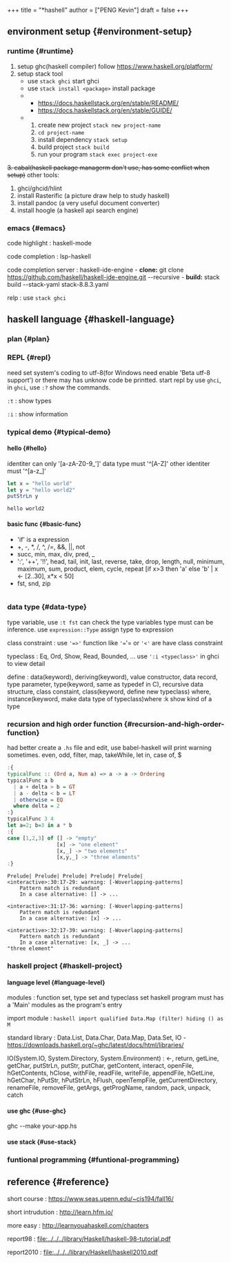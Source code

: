+++
title = "*hashell"
author = ["PENG Kevin"]
draft = false
+++

## environment setup {#environment-setup}


### runtime {#runtime}

1.  setup ghc(haskell compiler) follow <https://www.haskell.org/platform/>
2.  setup stack tool
    -   use `stack ghci` start ghci
    -   use `stack install <package>` install package
    -   -   <https://docs.haskellstack.org/en/stable/README/>
        -   <https://docs.haskellstack.org/en/stable/GUIDE/>
    -   1.  create new project `stack new project-name`
        2.  `cd project-name`
        3.  install dependency `stack setup`
        4.  build project `stack build`
        5.  run your program `stack exec project-exe`

~~3. cabal(haskell package managerm don't use, has some conflict when setup)~~
other tools:

1.  ghci/ghcid/hlint
2.  install Rasterific (a picture draw help to study haskell)
3.  install pandoc (a very useful document converter)
4.  install hoogle (a haskell api search engine)


### emacs {#emacs}

code highlight
: haskell-mode

code completion
: lsp-haskell

code completion server
: haskell-ide-engine
    -   **clone:** git clone <https://github.com/haskell/haskell-ide-engine.git> --recursive
    -   **build:** stack build --stack-yaml stack-8.8.3.yaml

relp
: use `stack ghci`


## haskell language {#haskell-language}


### plan {#plan}


### REPL {#repl}

need set system's coding to utf-8(for Windows need enable 'Beta utf-8 support')
or there may has unknow code be printted.
start repl by use `ghci`,
in `ghci`, use `:?` show the commands.

`:t`
: show types

`:i`
: show information


### typical demo {#typical-demo}


#### hello {#hello}

identiter can only '[a-zA-Z0-9_']'
data type must '^[A-Z]'
other identiter must '^[a-z_]'

```haskell
let x = "hello world"
let y = "hello world2"
putStrLn y
```

```text
hello world2
```


#### basic func {#basic-func}

-   'if' is a expression
-   +, -, \*, /, ^, /=, &amp;&amp;, ||, not
-   succ, min, max, div, pred, _
-   ':', '++', '!!', head, tail,
    init, last, reverse,
    take, drop, length, null,
    minimum, maximum, sum, product,
    elem, cycle, repeat
    [if x&gt;3 then 'a' else 'b' | x &lt;- [2..30], x\*x &lt; 50]
-   fst, snd, zip

<!--listend-->

```haskell

```


### data type {#data-type}

type variable, use `:t fst` can check the type variables
type must can be inference.
use `expression::Type` assign type to expression

class constraint
: use `'=>'`
    function like `'=`'= or `'<'` are have class constraint

typeclass
: Eq, Ord, Show, Read, Bounded, ...
    use `':i <typeclass>'` in ghci to view detail

define
: data(keyword), deriving(keyword),
    value constructor, data record, type parameter,
    type(keyword, same as typedef in C),
    recursive data structure, class constaint,
    class(keyword, define new typeclass) where,
    instance(keyword, make data type of typeclass)where
    :k show kind of a type


### recursion and high order function {#recursion-and-high-order-function}

had better create a `.hs` file and edit, use babel-haskell
will print warning sometimes.
even, odd, filter, map, takeWhile,
let in, case of, $

```haskell
:{
typicalFunc :: (Ord a, Num a) => a -> a -> Ordering
typicalFunc a b
  | a + delta > b = GT
  | a - delta < b = LT
  | otherwise = EQ
  where delta = 2
:}
typicalFunc 3 4
let a=2; b=3 in a * b
:{
case [1,2,3] of [] -> "empty"
                [x] -> "one element"
                [x,_] -> "two elements"
                [x,y,_] -> "three elements"
:}
```

```text
Prelude| Prelude| Prelude| Prelude| Prelude|
<interactive>:30:17-29: warning: [-Woverlapping-patterns]
    Pattern match is redundant
    In a case alternative: [] -> ...

<interactive>:31:17-36: warning: [-Woverlapping-patterns]
    Pattern match is redundant
    In a case alternative: [x] -> ...

<interactive>:32:17-39: warning: [-Woverlapping-patterns]
    Pattern match is redundant
    In a case alternative: [x, _] -> ...
"three element"
```


### haskell project {#haskell-project}


#### language level {#language-level}

modules
: function set, type set and typeclass set
    haskell program must has a 'Main' modules
    as the program's entry

import module
: ```haskell
    import qualified Data.Map (filter) hiding () as M
    ```

standard library
: Data.List, Data.Char, Data.Map, Data.Set, IO
    -   <https://downloads.haskell.org/~ghc/latest/docs/html/libraries/>

IO(System.IO, System.Directory, System.Environment)
: &lt;-, return, getLine, getChar, putStrLn, putStr, putChar,
    getContent, interact, openFile, hGetContents, hClose, withFile,
    readFile, writeFile, appendFile, hGetLine, hGetChar, hPutStr, hPutStrLn,
    hFlush, openTempFile, getCurrentDirectory, renameFile, removeFile,
    getArgs, getProgName, random, pack, unpack, catch


#### use ghc {#use-ghc}

ghc --make your-app.hs


#### use stack {#use-stack}


### funtional programming {#funtional-programming}


## reference {#reference}

short course
: <https://www.seas.upenn.edu/~cis194/fall16/>

short intrudution
: <http://learn.hfm.io/>

more easy
: <http://learnyouahaskell.com/chapters>

report98
: [file:../../../library/Haskell/haskell-98-tutorial.pdf](d:/yardf/rdf/bext/library/Haskell/haskell-98-tutorial.pdf)

report2010
: [file:../../../library/Haskell/haskell2010.pdf](d:/yardf/rdf/bext/library/Haskell/haskell2010.pdf)
